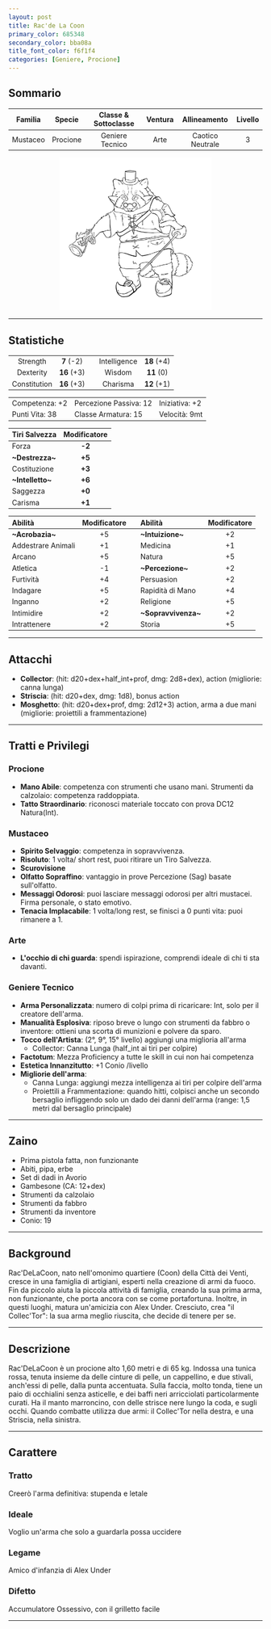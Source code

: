 ```yaml
---
layout: post
title: Rac'de La Coon
primary_color: 685348
secondary_color: bba08a
title_font_color: f6f1f4
categories: [Geniere, Procione]
---
```


## Sommario

| Familia | Specie | Classe & Sottoclasse | Ventura | Allineamento | Livello |
|:-:|:-:|:-:|:-:|:-:|:-:|
| Mustaceo | Procione | Geniere Tecnico | Arte | Caotico Neutrale | 3 |

<div align="center" style="width:60%;margin:auto;">
<img src="/assets/img/Rac'DeLaCoon.jpg" alt="Rac'DeLaCoon" title="Rac'DeLaCoon" >
</div>

---

## Statistiche

|              |             |     |              |             |
| :----------: | :---------: | :-: | :----------: | :---------: |
|   Strength   | **7** (-2)  |     | Intelligence | **18** (+4) |
|  Dexterity   | **16** (+3) |     |    Wisdom    | **11** (0) |
| Constitution | **16** (+3) |     |   Charisma   | **12** (+1) |

||||
|-|-|-|
| Competenza: +2 | Percezione Passiva: 12 | Iniziativa: +2 |
| Punti Vita: 38 | Classe Armatura: 15  | Velocità: 9mt |

| Tiri Salvezza | Modificatore |
|:-|:-:|
| Forza              | **-2** |
| **\~Destrezza\~**  | **+5** |
| Costituzione       | **+3** |
| **\~Intelletto\~** | **+6** |
| Saggezza           | **+0** |
| Carisma            | **+1** |

| Abilità | Modificatore | | Abilità | Modificatore |
|:-|:-:|:-:|:-|:-:|
| **\~Acrobazia\~**  | +5 || **\~Intuizione\~**    | +2 |
| Addestrare Animali | +1 || Medicina              | +1 |
| Arcano             | +5 || Natura                | +5 |
| Atletica           | -1 || **\~Percezione\~**    | +2 |
| Furtività          | +4 || Persuasion            | +2 |
| Indagare           | +5 || Rapidità di Mano      | +4 |
| Inganno            | +2 || Religione             | +5 |
| Intimidire         | +2 || **\~Sopravvivenza\~** | +2 |
| Intrattenere       | +2 || Storia                | +5 |

---

## Attacchi

- **Collector**: (hit: d20+dex+half_int+prof, dmg: 2d8+dex), action (migliorie: canna lunga)
- **Striscia**: (hit: d20+dex, dmg: 1d8), bonus action
- **Mosghetto**: (hit: d20+dex+prof, dmg: 2d12+3) action, arma a due mani (migliorie: proiettili a frammentazione)

---

## Tratti e Privilegi

### Procione

- **Mano Abile**: competenza con strumenti che usano mani. Strumenti da calzolaio: competenza raddoppiata.
- **Tatto Straordinario**: riconosci materiale toccato con prova DC12 Natura(Int).

### Mustaceo

- **Spirito Selvaggio**: competenza in sopravvivenza.
- **Risoluto**: 1 volta/ short rest, puoi ritirare un Tiro Salvezza.
- **Scurovisione**
- **Olfatto Sopraffino**: vantaggio in prove Percezione (Sag) basate sull'olfatto.
- **Messaggi Odorosi**: puoi lasciare messaggi odorosi per altri mustacei. Firma personale, o stato emotivo.
- **Tenacia Implacabile**: 1 volta/long rest, se finisci a 0 punti vita: puoi rimanere a 1.

### Arte

- **L'occhio di chi guarda**: spendi ispirazione, comprendi ideale di chi ti sta davanti.

### Geniere Tecnico

- **Arma Personalizzata**: numero di colpi prima di ricaricare: Int, solo per il creatore dell'arma.
- **Manualità Esplosiva**: riposo breve o lungo con strumenti da fabbro o inventore: ottieni una scorta di munizioni e polvere da sparo.
- **Tocco dell'Artista**: (2°, 9°, 15° livello) aggiungi una miglioria all'arma
  - Collector: Canna Lunga (half_int ai tiri per colpire)
- **Factotum**: Mezza Proficiency a tutte le skill in cui non hai competenza
- **Estetica Innanzitutto**: +1 Conio /livello
- **Migliorie dell'arma**: 
  - Canna Lunga: aggiungi mezza intelligenza ai tiri per colpire dell'arma
  - Proiettili a Frammentazione: quando hitti, colpisci anche un secondo bersaglio infliggendo solo un dado dei danni dell'arma (range: 1,5 metri dal bersaglio principale)

---

## Zaino

- Prima pistola fatta, non funzionante
- Abiti, pipa, erbe
- Set di dadi in Avorio
- Gambesone (CA: 12+dex)
- Strumenti da calzolaio
- Strumenti da fabbro
- Strumenti da inventore
- Conio: 19

---

## Background

Rac'DeLaCoon, nato nell'omonimo quartiere (Coon) della Città dei Venti, cresce in una famiglia di artigiani, esperti nella creazione di armi da fuoco. Fin da piccolo aiuta la piccola attività di famiglia, creando la sua prima arma, non funzionante, che porta ancora con se come portafortuna. Inoltre, in questi luoghi, matura un'amicizia con Alex Under. Cresciuto, crea "il Collec'Tor": la sua arma meglio riuscita, che decide di tenere per se.

---

## Descrizione

Rac'DeLaCoon è un procione alto 1,60 metri e di 65 kg. Indossa una tunica rossa, tenuta insieme da delle cinture di pelle, un cappellino, e due stivali, anch'essi di pelle, dalla punta accentuata. Sulla faccia, molto tonda, tiene un paio di occhialini senza asticelle, e dei baffi neri arricciolati particolarmente curati. Ha il manto marroncino, con delle strisce nere lungo la coda, e sugli occhi. Quando combatte utilizza due armi: il Collec'Tor nella destra, e una Striscia, nella sinistra.

---

## Carattere

### Tratto

Creerò l'arma definitiva: stupenda e letale

### Ideale

Voglio un'arma che solo a guardarla possa uccidere

### Legame

Amico d'infanzia di Alex Under

### Difetto

Accumulatore Ossessivo, con il grilletto facile

---
